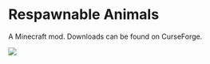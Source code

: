 # Respawnable Animals
A Minecraft mod. Downloads can be found on CurseForge.

![](https://i.imgur.com/hl9Qvuf.png)
